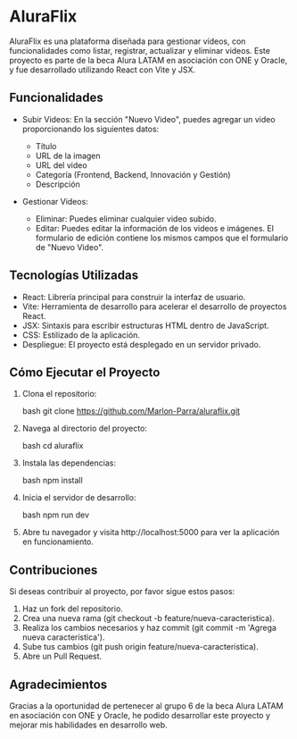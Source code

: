 # AluraFlix

AluraFlix es una plataforma diseñada para gestionar vídeos, con funcionalidades como listar, registrar, actualizar y eliminar videos. Este proyecto es parte de la beca Alura LATAM en asociación con ONE y Oracle, y fue desarrollado utilizando React con Vite y JSX.

## Funcionalidades

- Subir Videos: En la sección "Nuevo Video", puedes agregar un video proporcionando los siguientes datos:
  - Título
  - URL de la imagen
  - URL del video
  - Categoría (Frontend, Backend, Innovación y Gestión)
  - Descripción

- Gestionar Videos:
  - Eliminar: Puedes eliminar cualquier video subido.
  - Editar: Puedes editar la información de los videos e imágenes. El formulario de edición contiene los mismos campos que el formulario de "Nuevo Video".

## Tecnologías Utilizadas

- React: Librería principal para construir la interfaz de usuario.
- Vite: Herramienta de desarrollo para acelerar el desarrollo de proyectos React.
- JSX: Sintaxis para escribir estructuras HTML dentro de JavaScript.
- CSS: Estilizado de la aplicación.
- Despliegue: El proyecto está desplegado en un servidor privado.

## Cómo Ejecutar el Proyecto

1. Clona el repositorio:

    bash
    git clone https://github.com/Marlon-Parra/aluraflix.git
    

2. Navega al directorio del proyecto:

    bash
    cd aluraflix
    

3. Instala las dependencias:

    bash
    npm install
    

4. Inicia el servidor de desarrollo:

    bash
    npm run dev
    

5. Abre tu navegador y visita http://localhost:5000 para ver la aplicación en funcionamiento.

## Contribuciones

Si deseas contribuir al proyecto, por favor sigue estos pasos:

1. Haz un fork del repositorio.
2. Crea una nueva rama (git checkout -b feature/nueva-caracteristica).
3. Realiza los cambios necesarios y haz commit (git commit -m 'Agrega nueva característica').
4. Sube tus cambios (git push origin feature/nueva-caracteristica).
5. Abre un Pull Request.

## Agradecimientos

Gracias a la oportunidad de pertenecer al grupo 6 de la beca Alura LATAM en asociación con ONE y Oracle, he podido desarrollar este proyecto y mejorar mis habilidades en desarrollo web.
